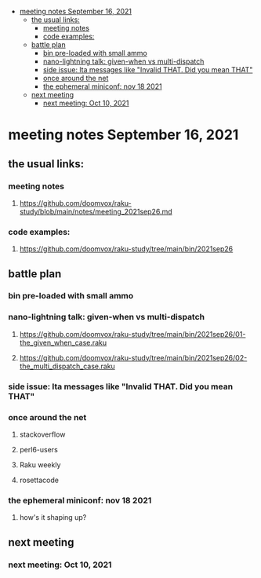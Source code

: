 - [meeting notes September 16, 2021](#orgfd83e6f)
  - [the usual links:](#org6c00633)
    - [meeting notes](#org1505f2e)
    - [code examples:](#org88cd82e)
  - [battle plan](#org68f8fd9)
    - [bin pre-loaded with small ammo](#org4c685f8)
    - [nano-lightning talk: given-when vs multi-dispatch](#org6e97106)
    - [side issue: lta messages like "Invalid THAT. Did you mean THAT"](#org39fc640)
    - [once around the net](#org68f0426)
    - [the ephemeral miniconf: nov 18 2021](#orge42120a)
  - [next meeting](#org5a30b73)
    - [next meeting: Oct 10, 2021](#org1a675fe)


<a id="orgfd83e6f"></a>

# meeting notes September 16, 2021


<a id="org6c00633"></a>

## the usual links:


<a id="org1505f2e"></a>

### meeting notes

1.  <https://github.com/doomvox/raku-study/blob/main/notes/meeting_2021sep26.md>


<a id="org88cd82e"></a>

### code examples:

1.  <https://github.com/doomvox/raku-study/tree/main/bin/2021sep26>


<a id="org68f8fd9"></a>

## battle plan


<a id="org4c685f8"></a>

### bin pre-loaded with small ammo


<a id="org6e97106"></a>

### nano-lightning talk: given-when vs multi-dispatch

1.  <https://github.com/doomvox/raku-study/tree/main/bin/2021sep26/01-the_given_when_case.raku>

2.  <https://github.com/doomvox/raku-study/tree/main/bin/2021sep26/02-the_multi_dispatch_case.raku>


<a id="org39fc640"></a>

### side issue: lta messages like "Invalid THAT. Did you mean THAT"


<a id="org68f0426"></a>

### once around the net

1.  stackoverflow

2.  perl6-users

3.  Raku weekly

4.  rosettacode


<a id="orge42120a"></a>

### the ephemeral miniconf: nov 18 2021

1.  how's it shaping up?


<a id="org5a30b73"></a>

## next meeting


<a id="org1a675fe"></a>

### next meeting: Oct 10, 2021
